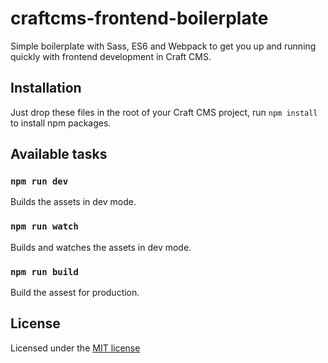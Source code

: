 # craftcms-frontend-boilerplate
Simple boilerplate with Sass, ES6 and Webpack to get you up and running quickly with frontend development in Craft CMS.
## Installation
Just drop these files in the root of your Craft CMS project, run `npm install` to install npm packages.
## Available tasks
### `npm run dev`
Builds the assets in dev mode.
### `npm run watch`
Builds and watches the assets in dev mode.
### `npm run build`
Build the assest for production.
## License
Licensed under the [MIT license](https://github.com/plutonianbe/craftcms-frontend-boilerplate/blob/master/LICENSE)